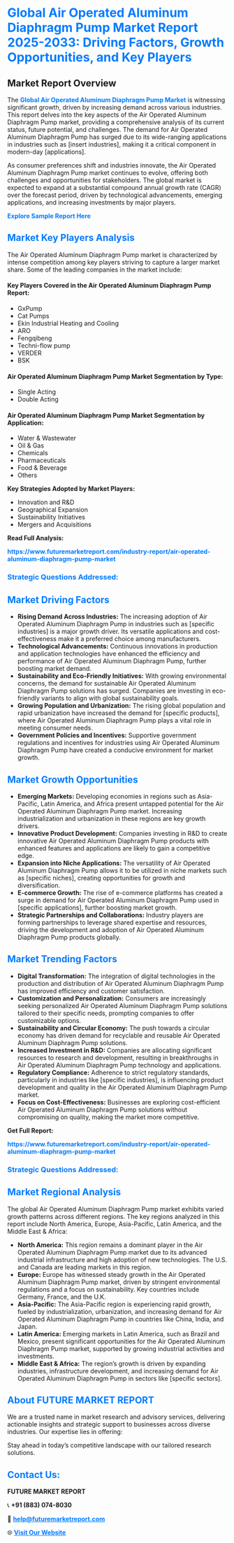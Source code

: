 <h1 style="color: #007BFF;">Global Air Operated Aluminum Diaphragm Pump Market Report 2025-2033: Driving Factors, Growth Opportunities, and Key Players</h1>

<section id="overview">
<h2>Market Report Overview</h2>
<p>The <a href="https://www.futuremarketreport.com/industry-report/air-operated-aluminum-diaphragm-pump-market" style="color: #007BFF; text-decoration: none;"><strong>Global Air Operated Aluminum Diaphragm Pump Market</strong></a> is witnessing significant growth, driven by increasing demand across various industries. This report delves into the key aspects of the Air Operated Aluminum Diaphragm Pump market, providing a comprehensive analysis of its current status, future potential, and challenges. The demand for Air Operated Aluminum Diaphragm Pump has surged due to its wide-ranging applications in industries such as [insert industries], making it a critical component in modern-day [applications].</p>
<p>As consumer preferences shift and industries innovate, the Air Operated Aluminum Diaphragm Pump market continues to evolve, offering both challenges and opportunities for stakeholders. The global market is expected to expand at a substantial compound annual growth rate (CAGR) over the forecast period, driven by technological advancements, emerging applications, and increasing investments by major players.</p>
</section>

<section id="overview">
<p><a href="https://www.futuremarketreport.com/request-sample/reportId=103290" style="color: #007BFF; text-decoration: none;"><strong>Explore Sample Report Here</strong></a></p>
</section>

<section id="key-players">
<h2 style="color: #007BFF;">Market Key Players Analysis</h2>
<p>The Air Operated Aluminum Diaphragm Pump market is characterized by intense competition among key players striving to capture a larger market share. Some of the leading companies in the market include:</p>
<h4>Key Players Covered in the Air Operated Aluminum Diaphragm Pump Report:</h4>
<ul><li>GxPump</li><li>Cat Pumps</li><li>Ekin Industrial Heating and Cooling</li><li>ARO</li><li>Fengqibeng</li><li>Techni-flow pump</li><li>VERDER</li><li>BSK</li></ul>
<h4>Air Operated Aluminum Diaphragm Pump Market Segmentation by Type:</h4>
<ul><li>Single Acting</li><li>Double Acting</li></ul>

<h4>Air Operated Aluminum Diaphragm Pump Market Segmentation by Application:</h4>
<ul><li>Water &amp; Wastewater</li><li>Oil &amp; Gas</li><li>Chemicals</li><li>Pharmaceuticals</li><li>Food &amp; Beverage</li><li>Others</li></ul>
<p><strong>Key Strategies Adopted by Market Players:</strong></p>
<ul>
<li>Innovation and R&D</li>
<li>Geographical Expansion</li>
<li>Sustainability Initiatives</li>
<li>Mergers and Acquisitions</li>
</ul>
</section>

<section>
<p><strong>Read Full Analysis: </strong></p><a href="https://www.futuremarketreport.com/industry-report/air-operated-aluminum-diaphragm-pump-market" style="color: #007BFF; text-decoration: none;"><strong>https://www.futuremarketreport.com/industry-report/air-operated-aluminum-diaphragm-pump-market</strong></a>
<h3 style="color: #007BFF;">Strategic Questions Addressed:</h3>
</section>

<section id="driving-factors">
<h2 style="color: #007BFF;">Market Driving Factors</h2>
<ul>
<li><strong>Rising Demand Across Industries:</strong> The increasing adoption of Air Operated Aluminum Diaphragm Pump in industries such as [specific industries] is a major growth driver. Its versatile applications and cost-effectiveness make it a preferred choice among manufacturers.</li>
<li><strong>Technological Advancements:</strong> Continuous innovations in production and application technologies have enhanced the efficiency and performance of Air Operated Aluminum Diaphragm Pump, further boosting market demand.</li>
<li><strong>Sustainability and Eco-Friendly Initiatives:</strong> With growing environmental concerns, the demand for sustainable Air Operated Aluminum Diaphragm Pump solutions has surged. Companies are investing in eco-friendly variants to align with global sustainability goals.</li>
<li><strong>Growing Population and Urbanization:</strong> The rising global population and rapid urbanization have increased the demand for [specific products], where Air Operated Aluminum Diaphragm Pump plays a vital role in meeting consumer needs.</li>
<li><strong>Government Policies and Incentives:</strong> Supportive government regulations and incentives for industries using Air Operated Aluminum Diaphragm Pump have created a conducive environment for market growth.</li>
</ul>
</section>

<section id="growth-opportunities">
<h2 style="color: #007BFF;">Market Growth Opportunities</h2>
<ul>
<li><strong>Emerging Markets:</strong> Developing economies in regions such as Asia-Pacific, Latin America, and Africa present untapped potential for the Air Operated Aluminum Diaphragm Pump market. Increasing industrialization and urbanization in these regions are key growth drivers.</li>
<li><strong>Innovative Product Development:</strong> Companies investing in R&D to create innovative Air Operated Aluminum Diaphragm Pump products with enhanced features and applications are likely to gain a competitive edge.</li>
<li><strong>Expansion into Niche Applications:</strong> The versatility of Air Operated Aluminum Diaphragm Pump allows it to be utilized in niche markets such as [specific niches], creating opportunities for growth and diversification.</li>
<li><strong>E-commerce Growth:</strong> The rise of e-commerce platforms has created a surge in demand for Air Operated Aluminum Diaphragm Pump used in [specific applications], further boosting market growth.</li>
<li><strong>Strategic Partnerships and Collaborations:</strong> Industry players are forming partnerships to leverage shared expertise and resources, driving the development and adoption of Air Operated Aluminum Diaphragm Pump products globally.</li>
</ul>
</section>

<section id="trending-factors">
<h2 style="color: #007BFF;">Market Trending Factors</h2>
<ul>
<li><strong>Digital Transformation:</strong> The integration of digital technologies in the production and distribution of Air Operated Aluminum Diaphragm Pump has improved efficiency and customer satisfaction.</li>
<li><strong>Customization and Personalization:</strong> Consumers are increasingly seeking personalized Air Operated Aluminum Diaphragm Pump solutions tailored to their specific needs, prompting companies to offer customizable options.</li>
<li><strong>Sustainability and Circular Economy:</strong> The push towards a circular economy has driven demand for recyclable and reusable Air Operated Aluminum Diaphragm Pump solutions.</li>
<li><strong>Increased Investment in R&D:</strong> Companies are allocating significant resources to research and development, resulting in breakthroughs in Air Operated Aluminum Diaphragm Pump technology and applications.</li>
<li><strong>Regulatory Compliance:</strong> Adherence to strict regulatory standards, particularly in industries like [specific industries], is influencing product development and quality in the Air Operated Aluminum Diaphragm Pump market.</li>
<li><strong>Focus on Cost-Effectiveness:</strong> Businesses are exploring cost-efficient Air Operated Aluminum Diaphragm Pump solutions without compromising on quality, making the market more competitive.</li>
</ul>
</section>

<section>
<p><strong>Get Full Report: </strong></p><a href="https://www.futuremarketreport.com/industry-report/air-operated-aluminum-diaphragm-pump-market" style="color: #007BFF; text-decoration: none;"><strong>https://www.futuremarketreport.com/industry-report/air-operated-aluminum-diaphragm-pump-market</strong></a>
<h3 style="color: #007BFF;">Strategic Questions Addressed:</h3>
</section>


<section id="regional-analysis">
<h2 style="color: #007BFF;">Market Regional Analysis</h2>
<p>The global Air Operated Aluminum Diaphragm Pump market exhibits varied growth patterns across different regions. The key regions analyzed in this report include North America, Europe, Asia-Pacific, Latin America, and the Middle East & Africa:</p>
<ul>
<li><strong>North America:</strong> This region remains a dominant player in the Air Operated Aluminum Diaphragm Pump market due to its advanced industrial infrastructure and high adoption of new technologies. The U.S. and Canada are leading markets in this region.</li>
<li><strong>Europe:</strong> Europe has witnessed steady growth in the Air Operated Aluminum Diaphragm Pump market, driven by stringent environmental regulations and a focus on sustainability. Key countries include Germany, France, and the U.K.</li>
<li><strong>Asia-Pacific:</strong> The Asia-Pacific region is experiencing rapid growth, fueled by industrialization, urbanization, and increasing demand for Air Operated Aluminum Diaphragm Pump in countries like China, India, and Japan.</li>
<li><strong>Latin America:</strong> Emerging markets in Latin America, such as Brazil and Mexico, present significant opportunities for the Air Operated Aluminum Diaphragm Pump market, supported by growing industrial activities and investments.</li>
<li><strong>Middle East & Africa:</strong> The region’s growth is driven by expanding industries, infrastructure development, and increasing demand for Air Operated Aluminum Diaphragm Pump in sectors like [specific sectors].</li>
</ul>
</section>

<footer>
<h2 style="color: #007BFF;">About FUTURE MARKET REPORT</h2>
<p>We are a trusted name in market research and advisory services, delivering actionable insights and strategic support to businesses across diverse industries. Our expertise lies in offering:</p>

<p>Stay ahead in today’s competitive landscape with our tailored research solutions.</p>

<h2 style="color: #007BFF;">Contact Us:</h2>
<p><strong>FUTURE MARKET REPORT</strong></p>
<p>📞 <strong>+91 (883) 074-8030</strong></p>
<p>📧 <strong><a href="mailto:help@futuremarketreport.com" style="color: #007BFF;">help@futuremarketreport.com</a></strong></p>
<p>🌐 <strong><a href="https://www.futuremarketreport.com/" style="color: #007BFF;">Visit Our Website</a></strong></p>
</footer>